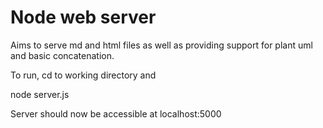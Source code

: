 # Node web server #

Aims to serve md and html files as well as providing support for plant uml and basic concatenation.

To run, cd to working directory and 

node server.js

Server should now be accessible at localhost:5000

